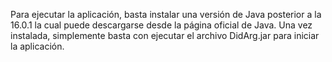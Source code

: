 Para ejecutar la aplicación, basta instalar una versión de Java posterior a la 16.0.1 la cual puede descargarse desde la página oficial de Java. Una vez instalada, simplemente basta con ejecutar el archivo DidArg.jar para iniciar la aplicación.
